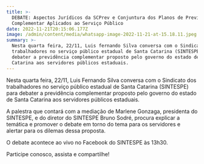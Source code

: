 ```yaml
---
title: >-
  DEBATE: Aspectos Jurídicos da SCPrev e Conjuntura dos Planos de Previdência
  Complementar Aplicados ao Serviço Público
date: 2022-11-21T20:15:06.177Z
image: /admin/content/media/whatsapp-image-2022-11-21-at-15.18.11.jpeg
summary: >-
  Nesta quarta feira, 22/11, Luis fernando Silva conversa com o Sindicato dos
  trabalhadores no serviço público estadual de Santa Catarina (SINTESPE) para
  debater a previdência complementar proposto pelo governo do estado de Santa
  Catarina aos servidores públicos estaduais.
---
```

Nesta quarta feira, 22/11, Luis Fernando Silva conversa com o Sindicato dos trabalhadores no serviço público estadual de Santa Catarina (SINTESPE) para debater a previdência complementar proposto pelo governo do estado de Santa Catarina aos servidores públicos estaduais. 

A palestra que contará com a mediação de Marlene Gonzaga, presidenta do SINTESPE, e do diretor do SINTESPE Bruno Sodré, procura explicar a temática e promover o debate em torno do tema para os servidores e alertar para os dilemas dessa proposta. 

O debate acontece ao vivo no Facebook do SINTESPE às 13h30. 

Participe conosco, assista e compartilhe!
